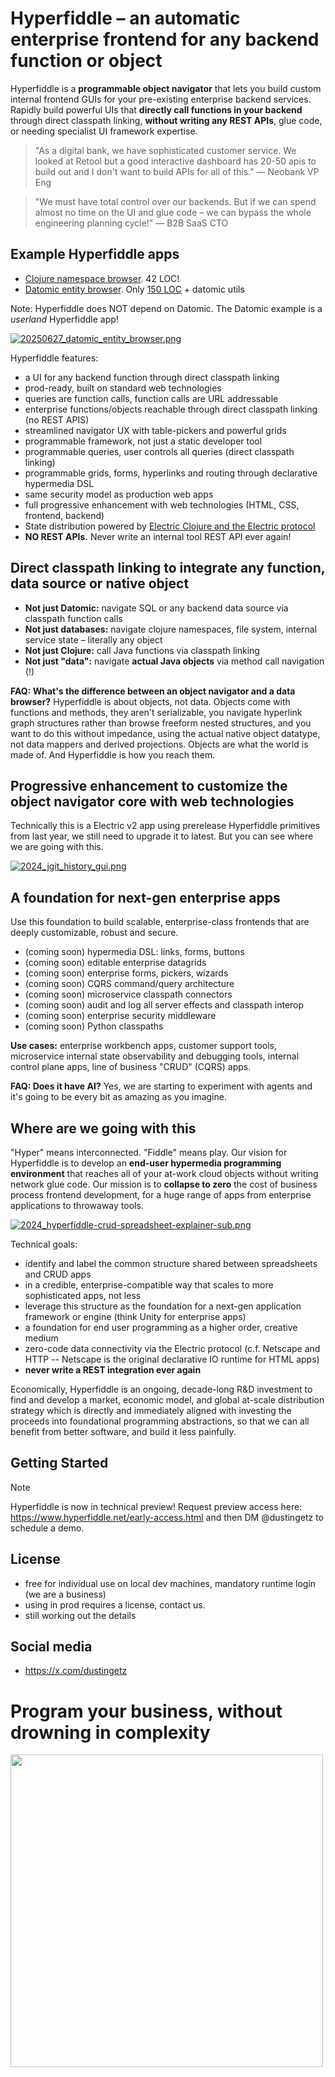 # Hyperfiddle – an automatic enterprise frontend for any backend function or object

Hyperfiddle is a **programmable object navigator** that lets you build custom internal frontend GUIs for your pre-existing enterprise backend services. Rapidly build powerful UIs that **directly call functions in your backend** through direct classpath linking, **without writing any REST APIs**, glue code, or needing specialist UI framework expertise.

> "As a digital bank, we have sophisticated customer service. We looked at Retool but a good interactive dashboard has 20-50 apis to build out and I don't want to build APIs for all of this." — Neobank VP Eng

> "We must have total control over our backends. But if we can spend almost no time on the UI and glue code – we can bypass the whole engineering planning cycle!" — B2B SaaS CTO

<!-- ![Demo video](./docs/20250617_entity_browser.mp4) -->
<!-- [Demo video](https://github.com/user-attachments/assets/56eb30c5-e6cf-4f70-b005-d82e5d6820df) -->

## Example Hyperfiddle apps

* [Clojure namespace browser](https://gist.github.com/dustingetz/b2a7a5a7af0feed17de5eb73e0444e28). 42 LOC!
* [Datomic entity browser](https://github.com/hyperfiddle/datomic-browser). Only [150 LOC](https://github.com/hyperfiddle/datomic-browser/blob/main/src/dustingetz/datomic_browser.cljc) + datomic utils

Note: Hyperfiddle does NOT depend on Datomic. The Datomic example is a *userland* Hyperfiddle app!

[![20250627_datomic_entity_browser.png](./docs/20250627_datomic_entity_browser.png)](./docs/20250627_datomic_entity_browser.png)

Hyperfiddle features:
* a UI for any backend function through direct classpath linking
* prod-ready, built on standard web technologies
* queries are function calls, function calls are URL addressable
* enterprise functions/objects reachable through direct classpath linking (no REST APIS) 
* streamlined navigator UX with table-pickers and powerful grids
* programmable framework, not just a static developer tool
* programmable queries, user controls all queries (direct classpath linking)
* programmable grids, forms, hyperlinks and routing through declarative hypermedia DSL
* same security model as production web apps
* full progressive enhancement with web technologies (HTML, CSS, frontend, backend)
* State distribution powered by [Electric Clojure and the Electric protocol](https://github.com/hyperfiddle/electric)
* **NO REST APIs.** Never write an internal tool REST API ever again!

## Direct classpath linking to integrate any function, data source or native object

* **Not just Datomic:** navigate SQL or any backend data source via classpath function calls
* **Not just databases:** navigate clojure namespaces, file system, internal service state – literally any object
* **Not just Clojure:** call Java functions via classpath linking
* **Not just "data":** navigate **actual Java objects** via method call navigation (!)

**FAQ: What's the difference between an object navigator and a data browser?** Hyperfiddle is about objects, not data. Objects come with functions and methods, they aren't serializable, you navigate hyperlink graph structures rather than browse freeform nested structures, and you want to do this without impedance, using the actual native object datatype, not data mappers and derived projections. Objects are what the world is made of. And Hyperfiddle is how you reach them.

## Progressive enhancement to customize the object navigator core with web technologies

Technically this is a Electric v2 app using prerelease Hyperfiddle primitives from last year, we still need to upgrade it to latest. But you can see where we are going with this.

[![2024_jgit_history_gui.png](./docs/2024_jgit_history_gui.png)](./docs/2024_jgit_history_gui.png)

<!--

## Live demos:

* [simple jGit object navigator](https://electric.hyperfiddle.net/dustingetz.object-browser-demo3!ObjectBrowserDemo3/(dustingetz.datafy-git2!load-repo,'.!.git'))
* [clojure namespace and var directory](https://electric.hyperfiddle.net/dustingetz.object-browser-demo3!ObjectBrowserDemo3/(dustingetz.object-browser-demo3!clojure-all-ns))
* SQL browser (todo host demo)
* [jvm process thread inspector](https://electric.hyperfiddle.net/dustingetz.object-browser-demo3!ObjectBrowserDemo3/(dustingetz.object-browser-demo3!thread-mx))
* [java class inspector](https://electric.hyperfiddle.net/dustingetz.object-browser-demo3!ObjectBrowserDemo3/(dustingetz.object-browser-demo3!class-view,java.lang.management.ThreadMXBean))
* [file/folder explorer](https://electric.hyperfiddle.net/dustingetz.object-browser-demo3!ObjectBrowserDemo3/(clojure.java.io!file,'.!'))
* jar file viewer

-->

## A foundation for next-gen enterprise apps

Use this foundation to build scalable, enterprise-class frontends that are deeply customizable, robust and secure.

* (coming soon) hypermedia DSL: links, forms, buttons
* (coming soon) editable enterprise datagrids
* (coming soon) enterprise forms, pickers, wizards
* (coming soon) CQRS command/query architecture
* (coming soon) microservice classpath connectors
* (coming soon) audit and log all server effects and classpath interop
* (coming soon) enterprise security middleware
* (coming soon) Python classpaths

**Use cases:** enterprise workbench apps, customer support tools, microservice internal state observability and debugging tools, internal control plane apps, line of business "CRUD" (CQRS) apps.

**FAQ: Does it have AI?** Yes, we are starting to experiment with agents and it's going to be every bit as amazing as you imagine.

## Where are we going with this

"Hyper" means interconnected. "Fiddle" means play. Our vision for Hyperfiddle is to develop an **end-user hypermedia programming environment** that reaches all of your at-work cloud objects without writing network glue code. Our mission is to **collapse to zero** the cost of business process frontend development, for a huge range of apps from enterprise applications to throwaway tools.

[![2024_hyperfiddle-crud-spreadsheet-explainer-sub.png](./docs/2024_hyperfiddle-crud-spreadsheet-explainer-sub.png)](./docs/2024_hyperfiddle-crud-spreadsheet-explainer-sub.png)

Technical goals:
* identify and label the common structure shared between spreadsheets and CRUD apps
* in a credible, enterprise-compatible way that scales to more sophisticated apps, not less
* leverage this structure as the foundation for a next-gen application framework or engine (think Unity for enterprise apps)
* a foundation for end user programming as a higher order, creative medium
* zero-code data connectivity via the Electric protocol (c.f. Netscape and HTTP -- Netscape is the original declarative IO runtime for HTML apps)
* **never write a REST integration ever again**

Economically, Hyperfiddle is an ongoing, decade-long R&D investment to find and develop a market, economic model, and global at-scale distribution strategy which is directly and immediately aligned with investing the proceeds into foundational programming abstractions, so that we can all benefit from better software, and build it less painfully.

## Getting Started

> [!NOTE]
> Hyperfiddle is now in technical preview! Request preview access here: https://www.hyperfiddle.net/early-access.html and then DM @dustingetz to schedule a demo.

## License
* free for individual use on local dev machines, mandatory runtime login (we are a business)
* using in prod requires a license, contact us.
* still working out the details

## Social media

* https://x.com/dustingetz

# Program your business, without drowning in complexity

<img width="500" src="./docs/2024_logo-hyperfiddle-crud-spreadsheet-transparent.svg">
